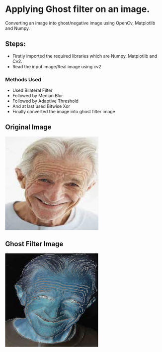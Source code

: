 # Applying Ghost filter on an image.

Converting an image into ghost/negative image using OpenCv, Matplotlib and Numpy.

## Steps:
* Firstly imported the required libraries which are Numpy, Matplotlib and Cv2.
* Read the input image/Real image using cv2

### Methods Used
* Used Bilateral Filter
* Followed by Median Blur
* Followed by Adaptive Threshold
* And at last used Bitwise Xor
* Finally converted the image into ghost filter image


## Original Image
<img src="Images/Real Photo.jpg" height="300px">

## Ghost Filter Image
<img src="Images/Ghost Filtered Image_.jpg" height="300px">

